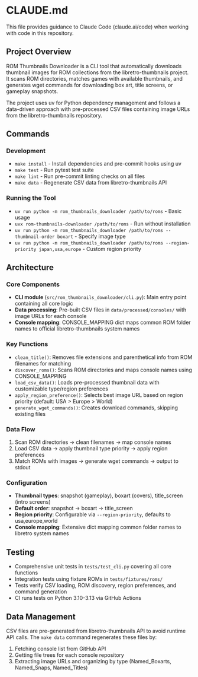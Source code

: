 # CLAUDE.md

This file provides guidance to Claude Code (claude.ai/code) when working with code in this repository.

## Project Overview

ROM Thumbnails Downloader is a CLI tool that automatically downloads thumbnail images for ROM collections from the libretro-thumbnails project. It scans ROM directories, matches games with available thumbnails, and generates wget commands for downloading box art, title screens, or gameplay snapshots.

The project uses uv for Python dependency management and follows a data-driven approach with pre-processed CSV files containing image URLs from the libretro-thumbnails repository.

## Commands

### Development
- `make install` - Install dependencies and pre-commit hooks using uv
- `make test` - Run pytest test suite
- `make lint` - Run pre-commit linting checks on all files
- `make data` - Regenerate CSV data from libretro-thumbnails API

### Running the Tool
- `uv run python -m rom_thumbnails_downloader /path/to/roms` - Basic usage
- `uvx rom-thumbnails-downloader /path/to/roms` - Run without installation
- `uv run python -m rom_thumbnails_downloader /path/to/roms --thumbnail-order boxart` - Specify image type
- `uv run python -m rom_thumbnails_downloader /path/to/roms --region-priority japan,usa,europe` - Custom region priority

## Architecture

### Core Components
- **CLI module** (`src/rom_thumbnails_downloader/cli.py`): Main entry point containing all core logic
- **Data processing**: Pre-built CSV files in `data/processed/consoles/` with image URLs for each console
- **Console mapping**: CONSOLE_MAPPING dict maps common ROM folder names to official libretro-thumbnails system names

### Key Functions
- `clean_title()`: Removes file extensions and parenthetical info from ROM filenames for matching
- `discover_roms()`: Scans ROM directories and maps console names using CONSOLE_MAPPING
- `load_csv_data()`: Loads pre-processed thumbnail data with customizable type/region preferences
- `apply_region_preference()`: Selects best image URL based on region priority (default: USA > Europe > World)
- `generate_wget_commands()`: Creates download commands, skipping existing files

### Data Flow
1. Scan ROM directories → clean filenames → map console names
2. Load CSV data → apply thumbnail type priority → apply region preferences
3. Match ROMs with images → generate wget commands → output to stdout

### Configuration
- **Thumbnail types**: snapshot (gameplay), boxart (covers), title_screen (intro screens)
- **Default order**: snapshot → boxart → title_screen
- **Region priority**: Configurable via `--region-priority`, defaults to usa,europe,world
- **Console mapping**: Extensive dict mapping common folder names to libretro system names

## Testing

- Comprehensive unit tests in `tests/test_cli.py` covering all core functions
- Integration tests using fixture ROMs in `tests/fixtures/roms/`
- Tests verify CSV loading, ROM discovery, region preferences, and command generation
- CI runs tests on Python 3.10-3.13 via GitHub Actions

## Data Management

CSV files are pre-generated from libretro-thumbnails API to avoid runtime API calls. The `make data` command regenerates these files by:
1. Fetching console list from GitHub API
2. Getting file trees for each console repository
3. Extracting image URLs and organizing by type (Named_Boxarts, Named_Snaps, Named_Titles)
